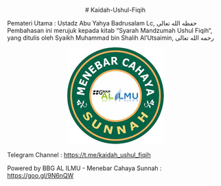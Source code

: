 <p align="center">
# Kaidah-Ushul-Fiqih
</p>
Pemateri Utama : Ustadz Abu Yahya Badrusalam Lc,  حفظه الله تعالى
Pembahasan ini merujuk kepada kitab “Syarah Mandzumah Ushul Fiqih“, yang ditulis oleh Syaikh Muhammad bin Shalih Al’Utsaimin, رحمه الله تعالى

<p align="center">
<img src="/Pictures/logo.jpeg" alt="My cool logo"/>
</p>

Telegram Channel : https://t.me/kaidah_ushul_fiqih

Powered by BBG AL ILMU - Menebar Cahaya Sunnah : https://goo.gl/9N6nQW
